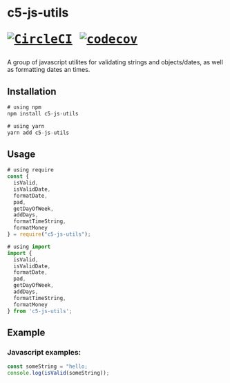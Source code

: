 # c5-js-utils <pre>[![CircleCI](https://circleci.com/gh/C5m7b4/c5-js-utils/tree/main.svg?style=svg)](https://circleci.com/gh/C5m7b4/c5-js-utils/tree/main) [![codecov](https://codecov.io/gh/C5m7b4/c5-js-utils/branch/main/graph/badge.svg?token=4AVCZSKF6W)](https://codecov.io/gh/C5m7b4/c5-js-utils)</pre>

A group of javascript utilites for validating strings and objects/dates, as well as formatting dates an times.

## Installation

```js
# using npm
npm install c5-js-utils

# using yarn
yarn add c5-js-utils
```

## Usage

```js
# using require
const {
  isValid,
  isValidDate,
  formatDate,
  pad,
  getDayOfWeek,
  addDays,
  formatTimeString,
  formatMoney
} = require("c5-js-utils");

# using import
import {
  isValid,
  isValidDate,
  formatDate,
  pad,
  getDayOfWeek,
  addDays,
  formatTimeString,
  formatMoney
} from 'c5-js-utils';
```

## Example

### Javascript examples:

```js
const someString = "hello;
console.log(isValid(someString));


```
